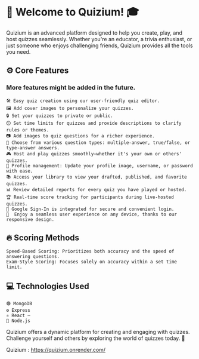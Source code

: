 # 🎉 Welcome to Quizium! 🎓

Quizium is an advanced platform designed to help you create, play, and host quizzes seamlessly. Whether you're an educator, a trivia enthusiast, or just someone who enjoys challenging friends, Quizium provides all the tools you need.

## ⚙️ Core Features

### More features might be added in the future.

    🛠️ Easy quiz creation using our user-friendly quiz editor.
    🖼️ Add cover images to personalize your quizzes.
    🔒 Set your quizzes to private or public.
    ⏲️ Set time limits for quizzes and provide descriptions to clarify rules or themes.
    📷 Add images to quiz questions for a richer experience.
    🤔 Choose from various question types: multiple-answer, true/false, or type-answer answers.
    🎮 Host and play quizzes smoothly—whether it's your own or others' quizzes.
    📝 Profile management: Update your profile image, username, or password with ease.
    📚 Access your library to view your drafted, published, and favorite quizzes.
    📊 Review detailed reports for every quiz you have played or hosted.
    🏆 Real-time score tracking for participants during live-hosted quizzes.
    🔐 Google Sign-In is integrated for secure and convenient login.
    📱  Enjoy a seamless user experience on any device, thanks to our responsive design.

## 🔥 Scoring Methods

    Speed-Based Scoring: Prioritizes both accuracy and the speed of answering questions.
    Exam-Style Scoring: Focuses solely on accuracy within a set time limit.

## 💻 Technologies Used

    🟢 MongoDB
    ⚙️ Express
    ⚛️ React –
    🔧 Node.js

Quizium offers a dynamic platform for creating and engaging with quizzes. Challenge yourself and others by exploring the world of quizzes today. 🚀

Quizium : https://quizium.onrender.com/
